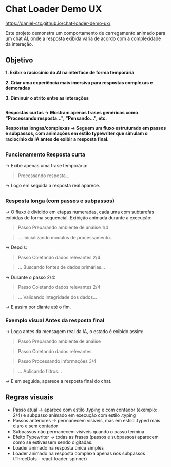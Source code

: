 # Chat Loader Demo UX

https://daniel-ctx.github.io/chat-loader-demo-ux/

Este projeto demonstra um comportamento de carregamento animado para um chat AI, onde a resposta exibida varia de acordo com a complexidade da interação.



## Objetivo


**1. Exibir o raciocínio do AI na interface de forma temporária**

**2. Criar uma experiência mais imersiva para respostas complexas e demoradas**

**3. Diminuir o atrito entre as interações**


##


**Respostas curtas → Mostram apenas frases genéricas como "Processando resposta...", "Pensando...", etc.**


**Respostas longas/complexas → Seguem um fluxo estruturado em passos e subpassos, com animações em estilo typewriter que simulam o raciocínio da IA antes de exibir a resposta final.**


##


### Funcionamento Resposta curta
→ Exibe apenas uma frase temporária:

> Processando resposta...

→ Logo em seguida a resposta real aparece.

##


### Resposta longa (com passos e subpassos)
→ O fluxo é dividido em etapas numeradas, cada uma com subtarefas exibidas de forma sequencial. Exibição animada durante a execução:

> Passo Preparando ambiente de análise 1/4

> ... Inicializando módulos de processamento...


→ Depois:



> Passo Coletando dados relevantes 2/4

> ... Buscando fontes de dados primárias...

→ Durante o passo 2/4:

> Passo Coletando dados relevantes 2/4

> ... Validando integridade dos dados...



→ E assim por diante até o fim.

### Exemplo visual Antes da resposta final

→ Logo antes da mensagem real da IA, o estado é exibido assim:

> Passo Preparando ambiente de análise

> Passo Coletando dados relevantes

> Passo Processando informações 3/4

> ... Aplicando filtros...

→ E em seguida, aparece a resposta final do chat.


## Regras visuais

- Passo atual → aparece com estilo .typing e com contador (exemplo: 2/4) e subpasso animado em execução com estilo .typing
- Passos anteriores → permanecem visíveis, mas em estilo .typed mais claro e sem contador
- Subpassos não permanecem visíveis quando o passo termina
- Efeito Typewriter → todas as frases (passos e subpassos) aparecem como se estivessem sendo digitadas.
- Loader animado na resposta única simples
- Loader animado na resposta complexa apenas nos subpassos (ThreeDots - react-loader-spinner)


